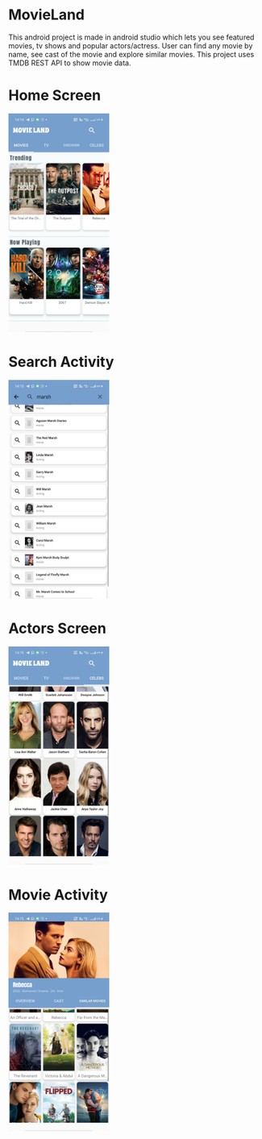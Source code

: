 # MovieLand
This android project is made in android studio which lets you see featured movies, tv shows and popular actors/actress. User can find any movie by name, see cast of the movie and explore similar movies. 
This project uses TMDB REST API to show movie data.

# Home Screen
<img src="Screenshots/Screenshot_2020-10-28-14-14-56-14_67ef6253042c53f51dcc407f80548df2.jpg
" width="200">

# Search Activity
<img src="Screenshots/Screenshot_2020-10-28-14-15-29-88_67ef6253042c53f51dcc407f80548df2.jpg
" width="200">

# Actors Screen
<img src="Screenshots/Screenshot_2020-10-28-14-15-09-36_67ef6253042c53f51dcc407f80548df2.jpg" width="200">

# Movie Activity
<img src="Screenshots/Screenshot_2020-10-28-14-15-45-87_67ef6253042c53f51dcc407f80548df2.jpg" width="200">


